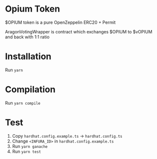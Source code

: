 # Opium Token

$OPIUM token is a pure OpenZeppelin ERC20 + Permit

AragonVotingWrapper is contract which exchanges $OPIUM to $vOPIUM and back with 1:1 ratio

# Installation

Run `yarn`

# Compilation

Run `yarn compile`

# Test

1) Copy `hardhat.config.example.ts` -> `hardhat.config.ts`
2) Change `<INFURA_ID>` in `hardhat.config.example.ts`
3) Run `yarn ganache`
4) Run `yarn test`

